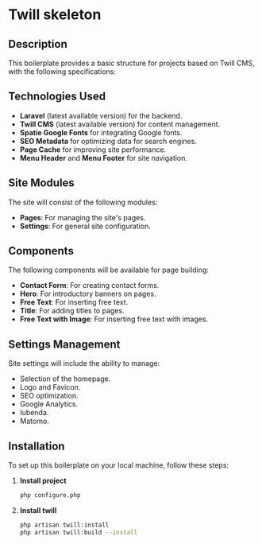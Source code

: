 # Twill skeleton

## Description

This boilerplate provides a basic structure for projects based on Twill CMS, with the following specifications:

## Technologies Used

- **Laravel** (latest available version) for the backend.
- **Twill CMS** (latest available version) for content management.
- **Spatie Google Fonts** for integrating Google fonts.
- **SEO Metadata** for optimizing data for search engines.
- **Page Cache** for improving site performance.
- **Menu Header** and **Menu Footer** for site navigation.

## Site Modules

The site will consist of the following modules:

- **Pages**: For managing the site's pages.
- **Settings**: For general site configuration.

## Components

The following components will be available for page building:

- **Contact Form**: For creating contact forms.
- **Hero**: For introductory banners on pages.
- **Free Text**: For inserting free text.
- **Title**: For adding titles to pages.
- **Free Text with Image**: For inserting free text with images.
## Settings Management

Site settings will include the ability to manage:

- Selection of the homepage.
- Logo and Favicon.
- SEO optimization.
- Google Analytics.
- Iubenda.
- Matomo.


## Installation

To set up this boilerplate on your local machine, follow these steps:

1. **Install project**

   ```bash
   php configure.php
2. **Install twill**
    ```bash
    php artisan twill:install
    php artisan twill:build --install
